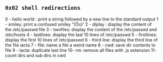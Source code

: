 ## `0x02 shell redirections`

0 - hello world : print a string followed by a new line to the standard output
1 - smiley: print a confused smiley "(Ôo)'
2 - diplay : display the content of the /etc/passwd file
3 - twofiles: display the content of the /etc/passed and /etc/hosts
4 - lastlines: display the last 10 lines of /etc/passwd
5 - firstlines: display the first 10 lines of /etc/passwd
6 - third line: display the third line of the file iacta
7 - file: name a file a weird name
8 - cwd: save dir contents to file
9 - iacta: duplicate last line
10- rm: remove all files with .js extension
11- count dirs and sub dirs in cwd
